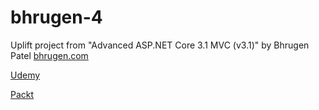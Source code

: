 # bhrugen-4
Uplift project from "Advanced ASP.NET Core 3.1 MVC (v3.1)" by Bhrugen Patel [bhrugen.com](http://bhrugen.com/)

[Udemy](https://www.udemy.com/course/master-aspnet-core-3-advanced/)

[Packt](https://www.packtpub.com/web-development/advanced-asp-net-core-3-1-mvc-video)
